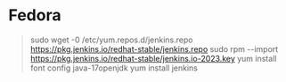 # Fedora
> sudo wget -0 /etc/yum.repos.d/jenkins.repo https://pkg.jenkins.io/redhat-stable/jenkins.repo
> sudo rpm --import https://pkg.jenkins.io/redhat-stable/jenkins.io-2023.key
> yum install font config java-17openjdk
> yum install jenkins

